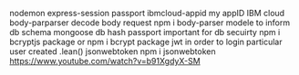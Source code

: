 nodemon
express-session 
passport
ibmcloud-appid
my appID IBM cloud
body-parparser  decode body request npm i body-parser
modele to inform db schema
mongoose db
hash passport important for db secuirty 
npm i bcryptjs package or npm i bcrypt package 
jwt in order to login particular user created 
.lean()
jsonwebtoken npm i jsonwebtoken
https://www.youtube.com/watch?v=b91XgdyX-SM
